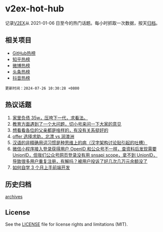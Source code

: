 # v2ex-hot-hub

 记录[V2EX](https://www.v2ex.com/)从 2021-01-06 日至今的热门话题。每小时抓取一次数据，按天[归档](archives)。
 
 ## 相关项目

- [GitHub热榜](https://github.com/snaildev/github-hot-hub)
- [知乎热榜](https://github.com/snaildev/zhihu-hot-hub)
- [微博热榜](https://github.com/snaildev/weibo-hot-hub)
- [头条热榜](https://github.com/snaildev/toutiao-hot-hub)
- [抖音热榜](https://github.com/snaildev/douyin-hot-hub)


 `更新时间：2024-07-26 10:30:28 +0800`

## 热议话题

1. [家里负债 35w，压垮下一代，求看法。](https://www.v2ex.com/t/1060133)
1. [教育方面遇到了一个大问题，切小号来问一下大家的意见](https://www.v2ex.com/t/1060069)
1. [想看看各位的父亲都是啥样的，有没有关系挺好的](https://www.v2ex.com/t/1059959)
1. [offer 选择求助，北漂 vs 润澳洲](https://www.v2ex.com/t/1059938)
1. [汉语的非精确用词习惯是种思维上的病（汉字架构讨论贴引起的吐槽）](https://www.v2ex.com/t/1060084)
1. [微信小程序接入登录获得用户 OpenID 和公众号不一样，查资料后发现需要 UnionID，但我们公众号网页登录没有用 snsapi scope，拿不到 UnionID，导致很多用户重复注册，有解吗？被用户投诉了好几次几万元余额没了](https://www.v2ex.com/t/1059988)
1. [如何自学 3 个月上手前端开发](https://www.v2ex.com/t/1059949)

## 历史归档

[archives](archives)

## License

See the [LICENSE](LICENSE) file for license rights and limitations (MIT).
